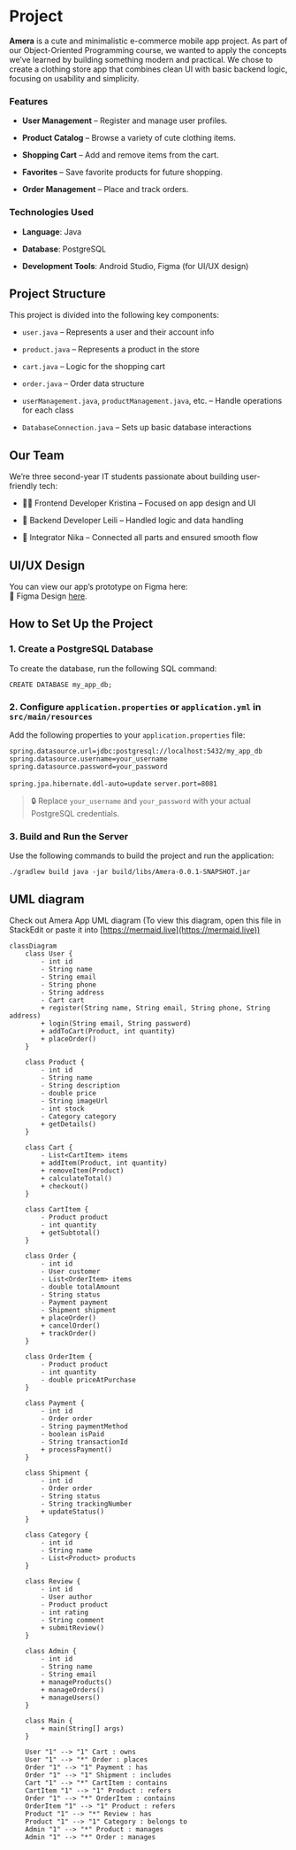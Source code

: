 # Project

**Amera** is a cute and minimalistic e-commerce mobile app project. As part of our Object-Oriented Programming course, we wanted to apply the concepts we’ve learned by building something modern and practical. We chose to create a clothing store app that combines clean UI with basic backend logic, focusing on usability and simplicity.

### Features 

-   **User Management** – Register and manage user profiles.
    
-   **Product Catalog** – Browse a variety of cute clothing items.
    
-   **Shopping Cart** – Add and remove items from the cart.
    
-   **Favorites** – Save favorite products for future shopping.
    
-   **Order Management** – Place and track orders.

### Technologies Used

-   **Language**: Java
    
-   **Database**: PostgreSQL
    
-   **Development Tools**: Android Studio, Figma (for UI/UX design)

## Project Structure

This project is divided into the following key components:

-   `user.java` – Represents a user and their account info
    
-   `product.java` – Represents a product in the store
    
-   `cart.java` – Logic for the shopping cart
    
-   `order.java` – Order data structure
    
-   `userManagement.java`, `productManagement.java`, etc. – Handle operations for each class
    
-   `DatabaseConnection.java` – Sets up basic database interactions

## Our Team

We’re three second-year IT students passionate about building user-friendly tech:

-   👩‍💻 Frontend Developer Kristina – Focused on app design and UI
    
-   🧠 Backend Developer Leili – Handled logic and data handling
    
-   🔧 Integrator Nika – Connected all parts and ensured smooth flow

## UI/UX Design

You can view our app’s prototype on Figma here:  
🔗 Figma Design [here](https://www.figma.com/design/vb9AUuNbQMUEfKMXW6MMHo/Amera?m=auto&t=0kXZntR2XpLES0kA-6).

##
## How to Set Up the Project

### 1. Create a PostgreSQL Database

To create the database, run the following SQL command:

`CREATE DATABASE my_app_db;` 

### 2. Configure `application.properties` or `application.yml` in `src/main/resources`

Add the following properties to your `application.properties` file:

`spring.datasource.url=jdbc:postgresql://localhost:5432/my_app_db`
`spring.datasource.username=your_username`
`spring.datasource.password=your_password`

`spring.jpa.hibernate.ddl-auto=update`
`server.port=8081`

> 🔒 Replace `your_username` and `your_password` with your actual PostgreSQL credentials.

### 3. Build and Run the Server

Use the following commands to build the project and run the application:

`./gradlew build
java -jar build/libs/Amera-0.0.1-SNAPSHOT.jar`

## UML diagram
Check out Amera App UML diagram
(To view this diagram, open this file in StackEdit or paste it into [https://mermaid.live](https://mermaid.live))

```mermaid
classDiagram
    class User {
        - int id
        - String name
        - String email
        - String phone
        - String address
        - Cart cart
        + register(String name, String email, String phone, String address)
        + login(String email, String password)
        + addToCart(Product, int quantity)
        + placeOrder()
    }

    class Product {
        - int id
        - String name
        - String description
        - double price
        - String imageUrl
        - int stock
        - Category category
        + getDetails()
    }

    class Cart {
        - List<CartItem> items
        + addItem(Product, int quantity)
        + removeItem(Product)
        + calculateTotal()
        + checkout()
    }

    class CartItem {
        - Product product
        - int quantity
        + getSubtotal()
    }

    class Order {
        - int id
        - User customer
        - List<OrderItem> items
        - double totalAmount
        - String status
        - Payment payment
        - Shipment shipment
        + placeOrder()
        + cancelOrder()
        + trackOrder()
    }

    class OrderItem {
        - Product product
        - int quantity
        - double priceAtPurchase
    }

    class Payment {
        - int id
        - Order order
        - String paymentMethod
        - boolean isPaid
        - String transactionId
        + processPayment()
    }

    class Shipment {
        - int id
        - Order order
        - String status
        - String trackingNumber
        + updateStatus()
    }

    class Category {
        - int id
        - String name
        - List<Product> products
    }

    class Review {
        - int id
        - User author
        - Product product
        - int rating
        - String comment
        + submitReview()
    }

    class Admin {
        - int id
        - String name
        - String email
        + manageProducts()
        + manageOrders()
        + manageUsers()
    }

    class Main {
        + main(String[] args)
    }

    User "1" --> "1" Cart : owns
    User "1" --> "*" Order : places
    Order "1" --> "1" Payment : has
    Order "1" --> "1" Shipment : includes
    Cart "1" --> "*" CartItem : contains
    CartItem "1" --> "1" Product : refers
    Order "1" --> "*" OrderItem : contains
    OrderItem "1" --> "1" Product : refers
    Product "1" --> "*" Review : has
    Product "1" --> "1" Category : belongs to
    Admin "1" --> "*" Product : manages
    Admin "1" --> "*" Order : manages
